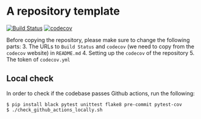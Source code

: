 # A repository template

[![Build Status](https://github.com/nabenabe0928/repo-template/workflows/Functionality%20test/badge.svg?branch=main)](https://github.com/nabenabe0928/repo-template)
[![codecov](https://codecov.io/gh/nabenabe0928/repo-template/branch/main/graph/badge.svg?token=FQWPWEJSWE)](https://codecov.io/gh/nabenabe0928/repo-template)

Before copying the repository, please make sure to change the following parts:
3. The URLs to `Build Status` and `codecov` (we need to copy from the `codecov` website) in `README.md`
4. Setting up the `codecov` of the repository
5. The token of `codecov.yml`

## Local check

In order to check if the codebase passes Github actions, run the following:

```shell
$ pip install black pytest unittest flake8 pre-commit pytest-cov
$ ./check_github_actions_locally.sh
```
